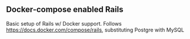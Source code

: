 ## Docker-compose enabled Rails
Basic setup of Rails w/ Docker support. Follows https://docs.docker.com/compose/rails, substituting Postgre with MySQL
